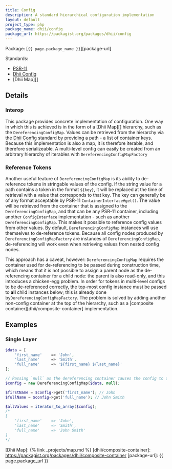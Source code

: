 ```yaml
---
title: Config
description: A standard hierarchical configuration implementation
layout: default
project_type: php
package_name: dhii/config
package_url: https://packagist.org/packages/dhii/config
---
```


Package: [`{{ page.package_name }}`][package-url]

Standards:
- [PSR-11][]
- [Dhii Config][]
- [Dhii Map][]

## Details
### Interop
This package provides concrete implementation of configuration. One way in which this is achieved is in the form of a [Dhii Map][] hierarchy, such as the `DereferencingConfigMap`. Values can be retrieved from the hierarchy via the [Dhii Config][] standard by providing a path - a list of container keys. Because this implementation is also a map, it is therefore iterable, and therefore serializeable. A multi-level config can easily be created from an arbitrary hierarchy of iterables with `DereferencingConfigMapFactory`

### Reference Tokens
Another useful feature of `DereferencingConfigMap` is its ability to de-reference tokens in stringable values of the config. If the string value for a path contains a token in the format `${key}`, it will be replaced at the time of retrieval with a value that corresponds to that key. The key can generally be of any format acceptable by PSR-11 `ContainerInterface#get()`. The value will be retrieved from the container that is assigned to the `DereferencingConfigMap`, and that can be any PSR-11 container, including another `ConfigInterface` implementation - such as another `DereferencingConfigMap`. This makes it possible to reference config values from other values. By default, `DereferencingConfigMap` instances will use themselves to de-reference tokens. Because all config nodes produced by `DereferencingConfigMapFactory` are instances of `DereferencingConfigMap`, de-referencing will work even when retrieving values from nested config nodes.

This approach has a caveat, however: `DereferencingConfigMap` requires the container used for de-referencing to be passed during construction time, which means that it is not possible to assign a parent node as the de-referencing container for a child node: the parent is also read-only, and this introduces a chicken-egg problem. In order for tokens in multi-level configs to be de-referenced correctly, the top-most config instance must be passed to **all** child instances below; this is already done by`DereferencingConfigMapFactory`. The problem is solved by adding another non-config container at the top of the hierarchy, such as a [composite container][dhii/composite-container] implementation.

## Examples
### Single Layer
```php
$data = [
    'first_name'    => 'John',
    'last_name'     => 'Smith',
    'full_name'     => '${first_name} ${last_name}'
];

// Passing `null` as the dereferencing container causes the config to use itself for dereferencing
$config = new DereferencingConfigMap($data, null);

$firstName = $config->get('first_name'); // John
$fullName = $config->get('full_name'); // John Smith

$allValues = iterator_to_array($config);
/*
[
    'first_name'    => 'John',
    'last_name'     => 'Smith',
    'full_name'     => 'John Smith'
]
*/
```

[PSR-11]:                       https://github.com/php-fig/fig-standards/blob/master/accepted/PSR-11-container.md
[Dhii Iterator]:                https://packagist.org/packages/dhii/iterator-interface
[Dhii Config]:                  https://packagist.org/packages/dhii/config-interface
[Dhii Map]:                     {% link _projects/map.md %}
[dhii/composite-container]:     https://packagist.org/packages/dhii/composite-container
[package-url]:                  {{ page.package_url }}

